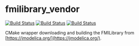 # fmilibrary_vendor

[![Build Status](http://build.ros2.org/job/Dsrc_uB__fmilibrary_vendor__ubuntu_bionic__source/badge/icon)](http://build.ros2.org/job/Dsrc_uB__fmilibrary_vendor__ubuntu_bionic__source/)
[![Build Status](http://build.ros2.org/job/Esrc_uB__fmilibrary_vendor__ubuntu_bionic__source/badge/icon)](http://build.ros2.org/job/Esrc_uB__fmilibrary_vendor__ubuntu_bionic__source/)
[![Build Status](http://build.ros2.org/job/Fsrc_uF__fmilibrary_vendor__ubuntu_focal__source/badge/icon)](http://build.ros2.org/job/Fsrc_uF__fmilibrary_vendor__ubuntu_focal__source/)

CMake wrapper downloading and building the FMILibrary from [https://jmodelica.org/](https://jmodelica.org/).